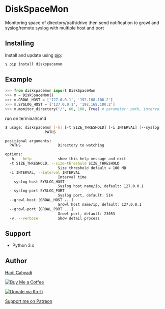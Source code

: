 # DiskSpaceMon
Monitoring space of directory/path/drive then send notification to growl and syslog/remote syslog with multiple host and port

## Installing

Install and update using [pip](https://pip.pypa.io/en/stable/quickstart/):

```bash
$ pip install diskspacemon
```

## Example

```python
>>> from diskspacemon import DiskSpaceMon
>>> m = DiskSpaceMon()
>>> m.GROWL_HOST = ['127.0.0.1', '192.168.100.2']
>>> m.SYSLOG_HOST = ['127.0.0.1', '192.168.100.2']
>>> m.monitor_directory("/", 60, 100, True) # parameter: path, interval time sleep, size threshold, verbose
```

run on terminal/cmd

```bash
$ usage: diskspacemon [-h] [-t SIZE_THRESHOLD] [-i INTERVAL] [--syslog-host SYSLOG_HOST] [--syslog-port SYSLOG_PORT] [--growl-host [GROWL_HOST ...]] [--growl-port [GROWL_PORT ...]] [-v]
                  PATHS

positional arguments:
  PATHS                 Directory to watching

options:
  -h, --help            show this help message and exit
  -t SIZE_THRESHOLD, --size-threshold SIZE_THRESHOLD
                        Size threshold default = 100 MB
  -i INTERVAL, --interval INTERVAL
                        Interval time
  --syslog-host SYSLOG_HOST
                        Syslog host name/ip, default: 127.0.0.1
  --syslog-port SYSLOG_PORT
                        Syslog port, default: 514
  --growl-host [GROWL_HOST ...]
                        Growl host name/ip, default: 127.0.0.1
  --growl-port [GROWL_PORT ...]
                        Growl port, default: 23053
  -v, --verbose         Show detail process
```

## Support

- Python 3.x

## Author
[Hadi Cahyadi](mailto:cumulus13@gmail.com)

[![Buy Me a Coffee](https://www.buymeacoffee.com/assets/img/custom_images/orange_img.png)](https://www.buymeacoffee.com/cumulus13)

[![Donate via Ko-fi](https://ko-fi.com/img/githubbutton_sm.svg)](https://ko-fi.com/cumulus13)

[Support me on Patreon](https://www.patreon.com/cumulus13)


